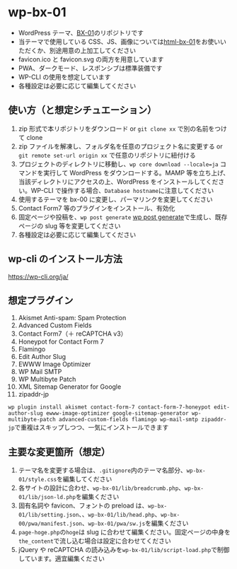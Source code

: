 # wp-bx-01

- WordPress テーマ、[BX-01](https://demo.bbns.jp/bx-01/)のリポジトリです
- 当テーマで使用している CSS、JS、画像については[html-bx-01](https://github.com/Yuuji-Hasegawa/html-bx-01)をお使いいただくか、別途用意の上加工してください
- favicon.ico と favicon.svg の両方を用意しています
- PWA、ダークモード、レスポンシブは標準装備です
- WP-CLI の使用を想定しています
- 各種設定は必要に応じて編集してください

## 使い方（と想定シチュエーション）

1. zip 形式で本リポジトリをダウンロード or `git clone xx` で別の名前をつけて clone
2. zip ファイルを解凍し、フォルダ名を任意のプロジェクト名に変更する or `git remote set-url origin xx` で任意のリポジトリに紐付ける
3. プロジェクトのディレクトリに移動し、`wp core download --locale=ja` コマンドを実行して WordPress をダウンロードする。MAMP 等を立ち上げ、当該ディレクトリにアクセスの上、WordPress をインストールしてください。WP-CLI で操作する場合、`Database hostname`に注意してください
4. 使用するテーマを bx-00 に変更し、パーマリンクを変更してください
5. Contact Form7 等のプラグインをインストール、有効化
6. 固定ページや投稿を、`wp post generate` [wp post generate](https://developer.wordpress.org/cli/commands/post/generate/)で生成し、既存ページの slug 等を変更してください
7. 各種設定は必要に応じて編集してください

## wp-cli のインストール方法

https://wp-cli.org/ja/

## 想定プラグイン

1. Akismet Anti-spam: Spam Protection
2. Advanced Custom Fields
3. Contact Form7（＋ reCAPTCHA v3）
4. Honeypot for Contact Form 7
5. Flamingo
6. Edit Author Slug
7. EWWW Image Optimizer
8. WP Mail SMTP
9. WP Multibyte Patch
10. XML Sitemap Generator for Google
11. zipaddr-jp

`wp plugin install akismet contact-form-7 contact-form-7-honeypot edit-author-slug ewww-image-optimizer google-sitemap-generator wp-multibyte-patch advanced-custom-fields flamingo wp-mail-smtp zipaddr-jp`で重複はスキップしつつ、一気にインストールできます

## 主要な変更箇所（想定）

1. テーマ名を変更する場合は、`.gitignore`内のテーマ名部分、`wp-bx-01/style.css`を編集してください
2. 各サイトの設計に合わせ、`wp-bx-01/lib/breadcrumb.php`、`wp-bx-01/lib/json-ld.php`を編集ください
3. 固有名詞や favicon、フォントの preload は、`wp-bx-01/lib/setting.json`、、`wp-bx-01/lib/head.php`、`wp-bx-00/pwa/manifest.json`、`wp-bx-01/pwa/sw.js`を編集ください
4. `page-hoge.php`の`hoge`は slug に合わせて編集ください。固定ページの中身を`the_content`で流し込む場合は設定に合わせてください
5. jQuery や reCAPTCHA の読み込みを`wp-bx-01/lib/script-load.php`で制御しています。適宜編集ください
